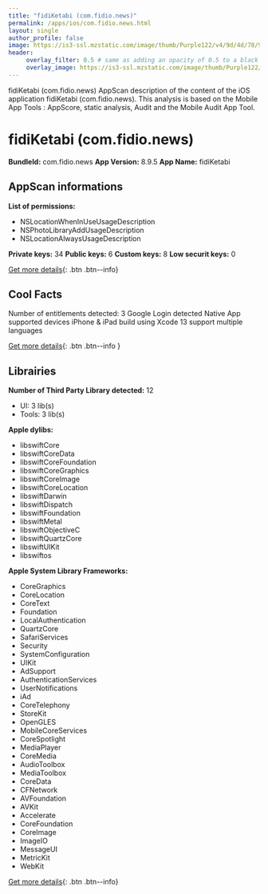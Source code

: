 ```yaml
---
title: "fidiKetabi (com.fidio.news)"
permalink: /apps/ios/com.fidio.news.html
layout: single
author_profile: false
image: https://is3-ssl.mzstatic.com/image/thumb/Purple122/v4/9d/4d/78/9d4d781c-bbfb-570b-10a9-76190e9bcf38/AppIcon-0-0-1x_U007emarketing-0-0-0-10-0-0-sRGB-0-0-0-GLES2_U002c0-512MB-85-220-0-0.png/512x512bb.jpg
header: 
     overlay_filter: 0.5 # same as adding an opacity of 0.5 to a black background
     overlay_image: https://is3-ssl.mzstatic.com/image/thumb/Purple122/v4/9d/4d/78/9d4d781c-bbfb-570b-10a9-76190e9bcf38/AppIcon-0-0-1x_U007emarketing-0-0-0-10-0-0-sRGB-0-0-0-GLES2_U002c0-512MB-85-220-0-0.png/512x512bb.jpg
---
```

fidiKetabi (com.fidio.news) AppScan description of the content of the iOS application fidiKetabi (com.fidio.news). This analysis is based on the Mobile App Tools : AppScore, static analysis, Audit and the Mobile Audit App Tool.

# fidiKetabi (com.fidio.news)

**BundleId:** com.fidio.news
**App Version:** 8.9.5
**App Name:** fidiKetabi


## AppScan informations 

**List of permissions:** 
- NSLocationWhenInUseUsageDescription
- NSPhotoLibraryAddUsageDescription
- NSLocationAlwaysUsageDescription
  
  
**Private keys:** 34
**Public keys:** 6
**Custom keys:** 8
**Low securit keys:** 0
  
[Get more details](/pricing.html){: .btn .btn--info}

## Cool Facts

Number of entitlements detected: 3
Google Login detected
Native App
supported devices iPhone & iPad
build using Xcode 13
support multiple languages
  
[Get more details](/pricing.html){: .btn .btn--info }

## Librairies 
**Number of Third Party Library detected:** 12
- UI: 3 lib(s)
- Tools: 3 lib(s)


**Apple dylibs:**
- libswiftCore
- libswiftCoreData
- libswiftCoreFoundation
- libswiftCoreGraphics
- libswiftCoreImage
- libswiftCoreLocation
- libswiftDarwin
- libswiftDispatch
- libswiftFoundation
- libswiftMetal
- libswiftObjectiveC
- libswiftQuartzCore
- libswiftUIKit
- libswiftos


**Apple System Library Frameworks:**
- CoreGraphics
- CoreLocation
- CoreText
- Foundation
- LocalAuthentication
- QuartzCore
- SafariServices
- Security
- SystemConfiguration
- UIKit
- AdSupport
- AuthenticationServices
- UserNotifications
- iAd
- CoreTelephony
- StoreKit
- OpenGLES
- MobileCoreServices
- CoreSpotlight
- MediaPlayer
- CoreMedia
- AudioToolbox
- MediaToolbox
- CoreData
- CFNetwork
- AVFoundation
- AVKit
- Accelerate
- CoreFoundation
- CoreImage
- ImageIO
- MessageUI
- MetricKit
- WebKit


  
[Get more details](/pricing.html){: .btn .btn--info}

